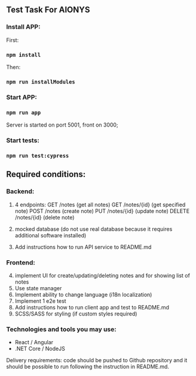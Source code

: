 ## Test Task For AIONYS

### Install APP:

First:

### `npm install`

Then:

### `npm run installModules`

### Start APP:

### `npm run app`

Server is started on port 5001, front on 3000;

### Start tests:

### `npm run test:cypress`


## Required conditions:

### Backend:

1. 4 endpoints:
GET /notes (get all notes)
GET /notes/{id} (get specified note)
POST /notes (create note)
PUT /notes/{id} (update note)
DELETE /notes/{id} (delete note)

2. mocked database (do not use real database because it requires additional
software installed)

3. Add instructions how to run API service to README.md

### Frontend:

4. implement UI for create/updating/deleting notes and for showing list of notes
5. Use state manager
6. Implement ability to change language (i18n localization)
7. Implement 1 e2e test
8. Add instructions how to run client app and test to README.md
9. SCSS/SASS for styling (if custom styles required)

### Technologies and tools you may use:

- React / Angular
- .NET Core / NodeJS

Delivery requirements: code should be pushed to Github repository and it should be
possible to run following the instruction in README.md.
